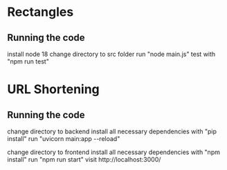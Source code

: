 # Rectangles

## Running the code

install node 18
change directory to src folder
run "node main.js"
test with "npm run test"

# URL Shortening

## Running the code

change directory to backend
install all necessary dependencies with "pip install"
run "uvicorn main:app --reload"

change directory to frontend
install all necessary dependencies with "npm install"
run "npm run start"
visit http://localhost:3000/
